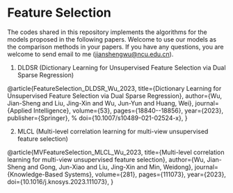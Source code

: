 # Feature Selection

The codes shared in this repository implements the algorithms for the models proposed in the following papers. Welcome to use our models as the comparison methods in your papers. If you have any questions, you are welcome to send email to me (jianshengwu@ncu.edu.cn).  

1. DLDSR (Dictionary Learning for Unsupervised Feature Selection via Dual Sparse Regression)

@article{FeatureSelection_DLDSR_Wu_2023,
  title={Dictionary Learning for Unsupervised Feature Selection via Dual Sparse Regression},
  author={Wu, Jian-Sheng and Liu, Jing-Xin and Wu, Jun-Yun and Huang, Wei},
  journal={Applied Intelligence},
  volume={53},
  pages={18840--18856},
  year={2023},
  publisher={Springer},
  % doi={10.1007/s10489-021-02524-x},
}

2. MLCL (Multi-level correlation learning for multi-view unsupervised feature selection)

@article{MVFeatureSelection_MLCL_Wu_2023,
  title={Multi-level correlation learning for multi-view unsupervised feature selection},
  author={Wu, Jian-Sheng and Gong, Jun-Xiao and Liu, Jing-Xin and Min, Weidong},
  journal={Knowledge-Based Systems},
  volume={281},
  pages={111073},
  year={2023},
  doi={10.1016/j.knosys.2023.111073},
}



